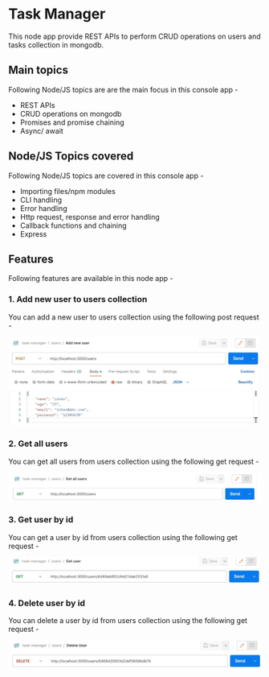 # Task Manager

This node app provide REST APIs to perform CRUD operations on users and tasks collection in mongodb.

## Main topics

Following Node/JS topics are are the main focus in this console app - 

- REST APIs
- CRUD operations on mongodb
- Promises and promise chaining
- Async/ await

## Node/JS Topics covered

Following Node/JS topics are covered in this console app - 

- Importing files/npm modules
- CLI handling
- Error handling
- Http request, response and error handling
- Callback functions and chaining
- Express

## Features
Following features are available in this node app - 

### 1. Add new user to users collection
You can add a new user to users collection using the following post request - 

![Request for adding new user](./photos-for-readme/add-new-user.jpg)

### 2. Get all users
You can get all users from users collection using the following get request - 

![Request for getting all users](./photos-for-readme/get-all-users.jpg)

### 3. Get user by id
You can get a user by id from users collection using the following get request - 

![Request for getting user by id](./photos-for-readme/get-user.jpg)

### 4. Delete user by id
You can delete a user by id from users collection using the following get request - 

![Request for deleting user by id](./photos-for-readme/delete-user.jpg)
